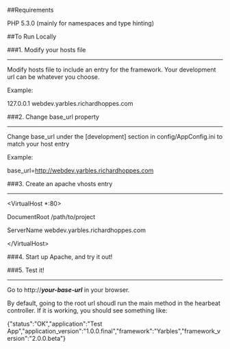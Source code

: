 ##Requirements

PHP 5.3.0 (mainly for namespaces and type hinting)

##To Run Locally

###1. Modify your hosts file
*****
  
  Modify hosts file to include an entry for the framework.  Your development url can be whatever you choose.
  
  Example:

  127.0.0.1 webdev.yarbles.richardhoppes.com


###2. Change base_url property
*****

  Change base_url under the [development] section in config/AppConfig.ini to match your host entry

  Example: 

  base_url=http://webdev.yarbles.richardhoppes.com


###3. Create an apache vhosts entry
*****

  &lt;VirtualHost *:80&gt;

  DocumentRoot /path/to/project

  ServerName webdev.yarbles.richardhoppes.com

  &lt;/VirtualHost&gt;


###4. Start up Apache, and try it out!

###5. Test it!
*****

Go to http://***your-base-url*** in your browser.

By default, going to the root url shoudl run the main method in the hearbeat controller.  If it is working, you should see something like: 

{"status":"OK","application":"Test App","application_version":"1.0.0.final","framework":"Yarbles","framework_version":"2.0.0.beta"}